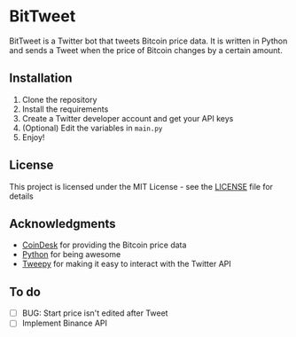 # BitTweet
BitTweet is a Twitter bot that tweets Bitcoin price data. It is written in Python and sends a Tweet when the price of Bitcoin changes by a certain amount.

## Installation
1. Clone the repository
2. Install the requirements
3. Create a Twitter developer account and get your API keys
4. (Optional) Edit the variables in `main.py`
5. Enjoy!

## License
This project is licensed under the MIT License - see the [LICENSE](LICENSE) file for details

## Acknowledgments
* [CoinDesk](https://www.coindesk.com/price/bitcoin) for providing the Bitcoin price data
* [Python](https://www.python.org/) for being awesome
* [Tweepy](https://www.tweepy.org/) for making it easy to interact with the Twitter API

## To do
- [ ] BUG: Start price isn't edited after Tweet
- [ ] Implement Binance API
